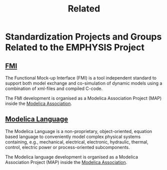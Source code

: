 ﻿---
title: Related
permalink: "/related/"
layout: default
---

# Standardization Projects and Groups Related to the EMPHYSIS Project

## [FMI](https://fmi-standard.org)

The Functional Mock-up Interface (FMI) is a tool independent standard to support both model
exchange and co-simulation of dynamic models using a combination of xml-files and
compiled C-code.

The FMI development is organised as a Modelica Association Project (MAP) inside the
[Modelica Association](https://www.modelica.org/).


## [Modelica Language](https://www.modelica.org/modelicalanguage)

The Modelica Language is a non-proprietary, object-oriented, equation based language to
conveniently model complex physical systems containing, e.g., mechanical, electrical,
electronic, hydraulic, thermal, control, electric power or process-oriented subcomponents.

The Modelica language development is organised as a Modelica Association Project (MAP) inside the
[Modelica Association](https://www.modelica.org/).
